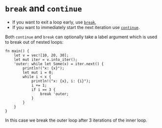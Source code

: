 # `break` and `continue`

- If you want to exit a loop early, use
  [`break`](https://doc.rust-lang.org/reference/expressions/loop-expr.html#break-expressions),
- If you want to immediately start the next iteration use
  [`continue`](https://doc.rust-lang.org/reference/expressions/loop-expr.html#continue-expressions).

Both `continue` and `break` can optionally take a label argument which is used
to break out of nested loops:

```rust,editable
fn main() {
    let v = vec![10, 20, 30];
    let mut iter = v.into_iter();
    'outer: while let Some(x) = iter.next() {
        println!("x: {x}");
        let mut i = 0;
        while i < x {
            println!("x: {x}, i: {i}");
            i += 1;
            if i == 3 {
                break 'outer;
            }
        }
    }
}
```

In this case we break the outer loop after 3 iterations of the inner loop.
